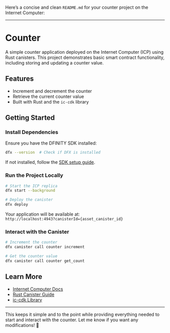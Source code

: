 Here’s a concise and clean `README.md` for your counter project on the Internet Computer:  

---

# Counter  

A simple counter application deployed on the Internet Computer (ICP) using Rust canisters. This project demonstrates basic smart contract functionality, including storing and updating a counter value.  

## Features  
- Increment and decrement the counter  
- Retrieve the current counter value  
- Built with Rust and the `ic-cdk` library  

## Getting Started  

### Install Dependencies  
Ensure you have the DFINITY SDK installed:  
```bash
dfx --version  # Check if DFX is installed  
```
If not installed, follow the [SDK setup guide](https://internetcomputer.org/docs/current/developer-docs/setup/install).  

### Run the Project Locally  
```bash
# Start the ICP replica
dfx start --background  

# Deploy the canister
dfx deploy  
```
Your application will be available at:  
`http://localhost:4943?canisterId={asset_canister_id}`  

### Interact with the Canister  
```bash
# Increment the counter  
dfx canister call counter increment  

# Get the counter value  
dfx canister call counter get_count  
```

## Learn More  
- [Internet Computer Docs](https://internetcomputer.org/docs/current/)  
- [Rust Canister Guide](https://internetcomputer.org/docs/current/developer-docs/backend/rust/)  
- [ic-cdk Library](https://docs.rs/ic-cdk)  

---

This keeps it simple and to the point while providing everything needed to start and interact with the counter. Let me know if you want any modifications! 🚀
